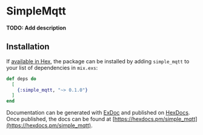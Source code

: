 # SimpleMqtt

**TODO: Add description**

## Installation

If [available in Hex](https://hex.pm/docs/publish), the package can be installed
by adding `simple_mqtt` to your list of dependencies in `mix.exs`:

```elixir
def deps do
  [
    {:simple_mqtt, "~> 0.1.0"}
  ]
end
```

Documentation can be generated with [ExDoc](https://github.com/elixir-lang/ex_doc)
and published on [HexDocs](https://hexdocs.pm). Once published, the docs can
be found at [https://hexdocs.pm/simple_mqtt](https://hexdocs.pm/simple_mqtt).

